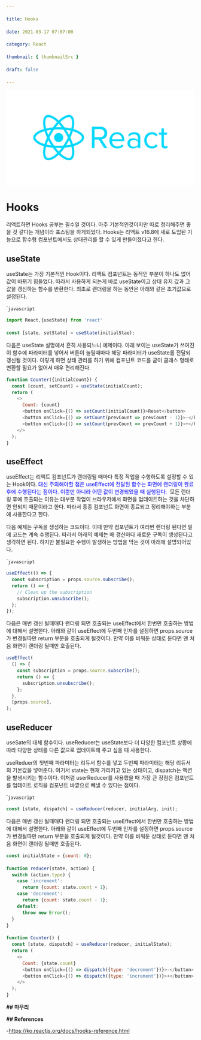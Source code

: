 ```yaml
---

title: Hooks

date: 2021-03-17 07:07:00

category: React

thumbnail: { thumbnailSrc }

draft: false

---
```




![](./images/react.jpg)



# Hooks





리액트하면 Hooks 공부는 필수일 것이다. 아주 기본적인것이지만 따로 정리해주면 좋을 것 같다는 개념이라 포스팅을 하게되었다. Hooks는 리액트 v16.8에 새로 도입된 기능으로 함수형 컴포넌트에서도 상태관리를 할 수 있게 만들어졌다고 한다. 



## useState



useState는 가장 기본적인 Hook이다. 리액트 컴포넌트는 동적인 부분이 하나도 없어 값이 바뀌기 힘들었다.  따라서 사용하게 되는게 바로 useState이고 상태 유지 값과 그 값을 갱신하는 함수를 반환한다. 최초로 랜더링을 하는 동안은 아래와 같은 초기값으로 설정된다. 



\````javascript```

```javascript
import React,{useState} from 'react'

const [state, setState] = useState(initialStae);
```



다음은 useState 설명에서 흔히 사용되느니 예제이다.  아래 보이는 useState가 쓰여진 이 함수에 파라미터를 넣어서  버튼이 눌릴때마다 해당 파라미터가 useState롤 전달되 갱신될 것이다. 이렇게 하면 상태 관리를 하기 위해 컴포넌트 코드를 굳이 클래스 형태로 변환할 필요가 없어서 매우 편리해진다. 



```javascript
function Counter({initialCount}) {
  const [count, setCount] = useState(initialCount);
  return (
    <>
      Count: {count}
      <button onClick={() => setCount(initialCount)}>Reset</button>
      <button onClick={() => setCount(prevCount => prevCount - 1)}>-</button>
      <button onClick={() => setCount(prevCount => prevCount + 1)}>+</button>
    </>
  );
}
```



## useEffect



useEffect는 리액트 컴포넌트가 랜더링될 때마다 특정 작업을 수행하도록 설정할 수 있는 Hook이다.  <span style="color:blue">대신 주의해야할 점은 useEffect에 전달된 함수는 화면에 랜더링이 완료 후에 수행된다는 점이다. 이뿐만 아니라 어떤 값이 변경되었을 때 실행된다. </span> 모든 랜더링 후에 호출되는 이유는 대부분 작업이 브라우저에서 화면을 업데이트하는 것을 차단하면 안되지 때문이라고 한다.  따라서 종종 컴포넌트 화면이 종료되고 정리해야하는 부분에 사용한다고 한다.



다음 예제는 구독을 생성하는 코드이다. 이때 만약 컴포넌트가 여러번 랜더링 된다면 밑에 코드는 계속 수행된다. 따라서 아래의 예제는 매 갱신마다 새로운 구독이 생성된다고 생각하면 된다. 하지만 불필요한 수행이 발생하는 방법을 막는 것이 아래에 설명되어있다.



\````javascript```

```javascript
useEffect(() => {
  const subscription = props.source.subscribe();
  return () => {
    // Clean up the subscription
    subscription.unsubscribe();
  };
});
```



다음은 매번 갱신 될때매다 랜더링 되면 호출되는 useEffect에서 한번만 호출하는 방법에 대해서 설명한다. 아래와 같이 useEffect에 두번째 인자를 설정하면 props.source가 변경될따만 return 부분을 호출되게 될것이다.  만약 이를 비워둔 상태로 둔다면 맨 처음 화면이 랜더링 될때만 호출된다. 



```javascript
useEffect(
  () => {
    const subscription = props.source.subscribe();
    return () => {
      subscription.unsubscribe();
    };
  },
  [props.source],
);
```





## useReducer



useSate의 대체 함수이다. useReducer는 useState보다 더 다양한 컴포넌트 상황에 따라 다양한 상태를 다른 값으로 업데이트해 주고 싶을 때 사용한다. 



useReduer의 첫번째 파라미터는 리듀서 함수를 넣고 두번쨰 파라미터는 해당 리듀서의 기본값을 넣어준다. 여기서 state는 현재 가리키고 있는 상태이고, dispatch는 액션을 발생시키는 함수이다. 이처럼 userReducer를 사용했을 때 가장 큰 장점은 컴포넌트를 업데이트 로직을 컴포넌트 바깥으로 빼낼 수 있다는 점이다. 



\````javascript```

```javascript
const [state, dispatch] = useReducer(reducer, initialArg, init);
```



다음은 매번 갱신 될때매다 랜더링 되면 호출되는 useEffect에서 한번만 호출하는 방법에 대해서 설명한다. 아래와 같이 useEffect에 두번째 인자를 설정하면 props.source가 변경될따만 return 부분을 호출되게 될것이다.  만약 이를 비워둔 상태로 둔다면 맨 처음 화면이 랜더링 될때만 호출된다. 



```javascript
const initialState = {count: 0};

function reducer(state, action) {
  switch (action.type) {
    case 'increment':
      return {count: state.count + 1};
    case 'decrement':
      return {count: state.count - 1};
    default:
      throw new Error();
  }
}

function Counter() {
  const [state, dispatch] = useReducer(reducer, initialState);
  return (
    <>
      Count: {state.count}
      <button onClick={() => dispatch({type: 'decrement'})}>-</button>
      <button onClick={() => dispatch({type: 'increment'})}>+</button>
    </>
  );
}
```















**## 마무리**





**## References**



\-https://ko.reactjs.org/docs/hooks-reference.html



![]()
